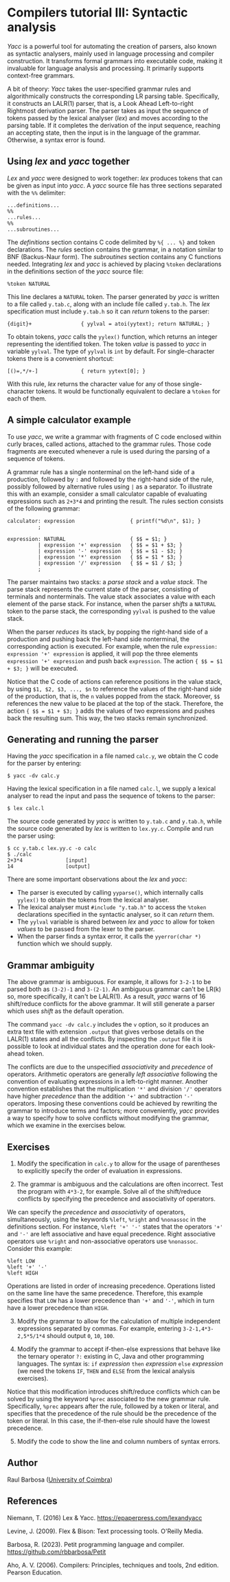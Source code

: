 # Compilers tutorial III: Syntactic analysis

_Yacc_ is a powerful tool for automating the creation of parsers, also known as syntactic analysers, mainly used in language processing and compiler construction. It transforms formal grammars into executable code, making it invaluable for language analysis and processing. It primarily supports context-free grammars.

A bit of theory: _Yacc_ takes the user-specified grammar rules and algorithmically constructs the corresponding LR parsing table. Specifically, it constructs an LALR(1) parser, that is, a Look Ahead Left-to-right Rightmost derivation parser. The parser takes as input the sequence of tokens passed by the lexical analyser (_lex_) and moves according to the parsing table. If it completes the derivation of the input sequence, reaching an accepting state, then the input is in the language of the grammar. Otherwise, a syntax error is found.

## Using _lex_ and _yacc_ together

_Lex_ and _yacc_ were designed to work together: _lex_ produces tokens that can be given as input into _yacc_. A _yacc_ source file has three sections separated with the `%%` delimiter:

    ...definitions...
    %% 
    ...rules...
    %% 
    ...subroutines...

The _definitions_ section contains C code delimited by ``%{ ... %}`` and token declarations. The _rules_ section contains the grammar, in a notation similar to BNF (Backus-Naur form). The _subroutines_ section contains any C functions needed. Integrating _lex_ and _yacc_ is achieved by placing ``%token`` declarations in the definitions section of the _yacc_ source file:

    %token NATURAL

This line declares a ``NATURAL`` token. The parser generated by _yacc_ is written to a file called ``y.tab.c``, along with an include file called ``y.tab.h``. The _lex_ specification must include ``y.tab.h`` so it can _return_ tokens to the parser:

    {digit}+                { yylval = atoi(yytext); return NATURAL; }

To obtain tokens, _yacc_ calls the ``yylex()`` function, which returns an integer representing the identified token. The token _value_ is passed to _yacc_ in variable ``yylval``. The type of ``yylval`` is ``int`` by default. For single-character tokens there is a convenient shortcut:

    [()=,*/+-]              { return yytext[0]; }

With this rule, _lex_ returns the character value for any of those single-character tokens. It would be functionally equivalent to declare a ``%token`` for each of them.

## A simple calculator example

To use _yacc_, we write a grammar with fragments of C code enclosed within curly braces, called actions, attached to the grammar rules. Those code fragments are executed whenever a rule is used during the parsing of a sequence of tokens.

A grammar rule has a single nonterminal on the left-hand side of a production, followed by ``:`` and followed by the right-hand side of the rule, possibly followed by alternative rules using ``|`` as a separator. To illustrate this with an example, consider a small calculator capable of evaluating expressions such as ``2+3*4`` and printing the result. The rules section consists of the following grammar:

    calculator: expression                  { printf("%d\n", $1); }
              ;

    expression: NATURAL                     { $$ = $1; }
              | expression '+' expression   { $$ = $1 + $3; }
              | expression '-' expression   { $$ = $1 - $3; }
              | expression '*' expression   { $$ = $1 * $3; }
              | expression '/' expression   { $$ = $1 / $3; }
              ;

The parser maintains two stacks: a _parse stack_ and a _value stack_. The parse stack represents the current state of the parser, consisting of terminals and nonterminals. The value stack associates a value with each element of the parse stack. For instance, when the parser _shifts_ a ``NATURAL`` token to the parse stack, the corresponding ``yylval`` is pushed to the value stack.

When the parser _reduces_ its stack, by popping the right-hand side of a production and pushing back the left-hand side nonterminal, the corresponding action is executed. For example, when the rule ``expression: expression '+' expression`` is applied, it will pop the three elements ``expression '+' expression`` and push back ``expression``. The action ``{ $$ = $1 + $3; }`` will be executed.

Notice that the C code of actions can reference positions in the value stack, by using ``$1, $2, $3, ..., $n`` to reference the values of the right-hand side of the production, that is, the ``n`` values popped from the stack. Moreover, ``$$`` references the new value to be placed at the top of the stack. Therefore, the action ``{ $$ = $1 + $3; }`` adds the values of two expressions and pushes back the resulting sum. This way, the two stacks remain synchronized.

## Generating and running the parser

Having the _yacc_ specification in a file named ``calc.y``, we obtain the C code for the parser by entering:

    $ yacc -dv calc.y

Having the lexical specification in a file named ``calc.l``, we supply a lexical analyser to read the input and pass the sequence of tokens to the parser:

    $ lex calc.l

The source code generated by _yacc_ is written to ``y.tab.c`` and ``y.tab.h``, while the source code generated by _lex_ is written to ``lex.yy.c``. Compile and run the parser using:

    $ cc y.tab.c lex.yy.c -o calc
    $ ./calc
    2+3*4              [input]
    14                 [output]

There are some important observations about the _lex_ and _yacc_:

- The parser is executed by calling ``yyparse()``, which internally calls ``yylex()`` to obtain the tokens from the lexical analyser.
- The lexical analyser must ``#include "y.tab.h"`` to access the ``%token`` declarations specified in the syntactic analyser, so it can _return_ them.
- The ``yylval`` variable is shared between _lex_ and _yacc_ to allow for token _values_ to be passed from the lexer to the parser.
- When the parser finds a syntax error, it calls the ``yyerror(char *)`` function which we should supply.

## Grammar ambiguity

The above grammar is ambiguous. For example, it allows for ``3-2-1`` to be parsed both as ``(3-2)-1`` and ``3-(2-1)``. An ambiguous grammar can't be LR(k) so, more specifically, it can't be LALR(1). As a result, _yacc_ warns of 16 shift/reduce conflicts for the above grammar. It will still generate a parser which uses _shift_ as the default operation.

The command ``yacc -dv calc.y`` includes the ``v`` option, so it produces an extra text file with extension ``.output`` that gives verbose details on the LALR(1) states and all the conflicts. By inspecting the ``.output`` file it is possible to look at individual states and the operation done for each look-ahead token.

The conflicts are due to the unspecified _associativity_ and _precedence_ of operators. Arithmetic operators are generally _left associative_ following the convention of evaluating expressions in a left-to-right manner. Another convention establishes that the multiplication ``'*'`` and division ``'/'`` operators have higher _precedence_ than the addition ``'+'`` and subtraction ``'-'`` operators. Imposing these conventions could be achieved by rewriting the grammar to introduce terms and factors; more conveniently, _yacc_ provides a way to specify how to solve conflicts without modifying the grammar, which we examine in the exercises below.

## Exercises

1. Modify the specification in ``calc.y`` to allow for the usage of parentheses to explicitly specify the order of evaluation in expressions.

2. The grammar is ambiguous and the calculations are often incorrect. Test the program with ``4*3-2``, for example. Solve all of the shift/reduce conflicts by specifying the precedence and associativity of operators.

We can specify the _precedence_ and _associativity_ of operators, simultaneously, using the keywords ``%left``, ``%right`` and ``%nonassoc`` in the definitions section. For instance, ``%left '+' '-'`` states that the operators ``'+'`` and ``'-'`` are left associative and have equal precedence. Right associative operators use ``%right`` and non-associative operators use ``%nonassoc``. Consider this example:

    %left LOW
    %left '+' '-'
    %left HIGH

Operations are listed in order of increasing precedence. Operations listed on the same line have the same precedence. Therefore, this example specifies that ``LOW`` has a lower precedence than ``'+'`` and ``'-'``, which in turn have a lower precedence than ``HIGH``.

3. Modify the grammar to allow for the calculation of multiple independent expressions separated by commas. For example, entering ``3-2-1,4*3-2,5*5/1*4`` should output ``0``, ``10``, ``100``.

4. Modify the grammar to accept if-then-else expressions that behave like the ternary operator ``?:`` existing in C, Java and other programming languages. The syntax is: ``if`` _expression_ ``then`` _expression_ ``else`` _expression_ (we need the tokens ``IF``, ``THEN`` and ``ELSE`` from the lexical analysis exercises).

Notice that this modification introduces shift/reduce conflicts which can be solved by using the keyword ``%prec`` associated to the new grammar rule. Specifically, ``%prec`` appears after the rule, followed by a token or literal, and specifies that the precedence of the rule should be the precedence of the token or literal. In this case, the if-then-else rule should have the lowest precedence.

5. Modify the code to show the line and column numbers of syntax errors.

## Author

Raul Barbosa ([University of Coimbra](https://apps.uc.pt/mypage/faculty/uc26844))

## References

Niemann, T. (2016) Lex & Yacc. https://epaperpress.com/lexandyacc

Levine, J. (2009). Flex & Bison: Text processing tools. O'Reilly Media.

Barbosa, R. (2023). Petit programming language and compiler.  
https://github.com/rbbarbosa/Petit

Aho, A. V. (2006). Compilers: Principles, techniques and tools, 2nd edition. Pearson Education.
